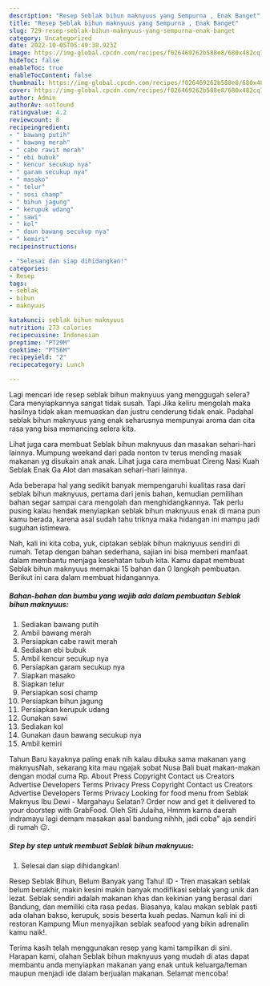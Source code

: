 ```yaml
---
description: "Resep Seblak bihun maknyuus yang Sempurna , Enak Banget"
title: "Resep Seblak bihun maknyuus yang Sempurna , Enak Banget"
slug: 729-resep-seblak-bihun-maknyuus-yang-sempurna-enak-banget
category: Uncategorized
date: 2022-10-05T05:49:38.923Z
image: https://img-global.cpcdn.com/recipes/f026469262b588e8/680x482cq70/seblak-bihun-maknyuus-foto-resep-utama.jpg
hideToc: false
enableToc: true
enableTocContent: false
thumbnail: https://img-global.cpcdn.com/recipes/f026469262b588e8/680x482cq70/seblak-bihun-maknyuus-foto-resep-utama.jpg
cover: https://img-global.cpcdn.com/recipes/f026469262b588e8/680x482cq70/seblak-bihun-maknyuus-foto-resep-utama.jpg
author: Admin
authorAv: notfound
ratingvalue: 4.2
reviewcount: 8
recipeingredient:
- " bawang putih"
- " bawang merah"
- " cabe rawit merah"
- " ebi bubuk"
- " kencur secukup nya"
- " garam secukup nya"
- " masako"
- " telur"
- " sosi champ"
- " bihun jagung"
- " kerupuk udang"
- " sawi"
- " kol"
- " daun bawang secukup nya"
- " kemiri"
recipeinstructions:

- "Selesai dan siap dihidangkan!"
categories:
- Resep
tags:
- seblak
- bihun
- maknyuus

katakunci: seblak bihun maknyuus 
nutrition: 273 calories
recipecuisine: Indonesian
preptime: "PT29M"
cooktime: "PT56M"
recipeyield: "2"
recipecategory: Lunch

---
```



Lagi mencari ide resep seblak bihun maknyuus yang menggugah selera? Cara menyiapkannya sangat tidak susah. Tapi Jika keliru mengolah maka hasilnya tidak akan memuaskan dan justru cenderung tidak enak. Padahal seblak bihun maknyuus yang enak seharusnya mempunyai aroma dan cita rasa yang bisa memancing selera kita.


Lihat juga cara membuat Seblak bihun maknyuus dan masakan sehari-hari lainnya. Mumpung weekand dari pada nonton tv terus mending masak makanan yg disukain anak anak. Lihat juga cara membuat Cireng Nasi Kuah Seblak Enak Ga Alot dan masakan sehari-hari lainnya.

Ada beberapa hal yang sedikit banyak mempengaruhi kualitas rasa dari seblak bihun maknyuus, pertama dari jenis bahan, kemudian pemilihan bahan segar sampai cara mengolah dan menghidangkannya. Tak perlu pusing kalau hendak menyiapkan seblak bihun maknyuus enak di mana pun kamu berada, karena asal sudah tahu triknya maka hidangan ini mampu jadi suguhan istimewa.


Nah, kali ini kita coba, yuk, ciptakan seblak bihun maknyuus sendiri di rumah. Tetap dengan bahan sederhana, sajian ini bisa memberi manfaat dalam membantu menjaga kesehatan tubuh kita. Kamu dapat membuat Seblak bihun maknyuus memakai 15 bahan dan 0 langkah pembuatan. Berikut ini cara dalam membuat hidangannya.

<!--inarticleads1-->

##### Bahan-bahan dan bumbu yang wajib ada dalam pembuatan Seblak bihun maknyuus:

1. Sediakan  bawang putih
1. Ambil  bawang merah
1. Persiapkan  cabe rawit merah
1. Sediakan  ebi bubuk
1. Ambil  kencur secukup nya
1. Persiapkan  garam secukup nya
1. Siapkan  masako
1. Siapkan  telur
1. Persiapkan  sosi champ
1. Persiapkan  bihun jagung
1. Persiapkan  kerupuk udang
1. Gunakan  sawi
1. Sediakan  kol
1. Gunakan  daun bawang secukup nya
1. Ambil  kemiri


Tahun Baru kayaknya paling enak nih kalau dibuka sama makanan yang maknyusNah, sekarang kita mau ngajak sobat Nusa Bali buat makan-makan dengan modal cuma Rp. About Press Copyright Contact us Creators Advertise Developers Terms Privacy Press Copyright Contact us Creators Advertise Developers Terms Privacy Looking for food menu from Seblak Maknyus Ibu Dewi - Margahayu Selatan? Order now and get it delivered to your doorstep with GrabFood. Oleh Siti Julaiha, Hmmm karna daerah indramayu lagi demam masakan asal bandung nihhh, jadi coba&#34; aja sendiri di rumah 😉. 

<!--inarticleads2-->

##### Step by step untuk membuat Seblak bihun maknyuus:


1. Selesai dan siap dihidangkan!

Resep Seblak Bihun, Belum Banyak yang Tahu! ID - Tren masakan seblak belum berakhir, makin kesini makin banyak modifikasi seblak yang unik dan lezat. Seblak sendiri adalah makanan khas dan kekinian yang berasal dari Bandung, dan memiliki cita rasa pedas. Biasanya, kalau makan seblak pasti ada olahan bakso, kerupuk, sosis beserta kuah pedas. Namun kali ini di restoran Kampung Miun menyajikan seblak seafood yang bikin adrenalin kamu naik!. 

Terima kasih telah menggunakan resep yang kami tampilkan di sini. Harapan kami, olahan Seblak bihun maknyuus yang mudah di atas dapat membantu anda menyiapkan makanan yang enak untuk keluarga/teman maupun menjadi ide dalam berjualan makanan. Selamat mencoba!

